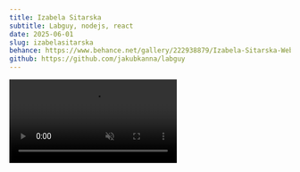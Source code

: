 ```yaml
---
title: Izabela Sitarska
subtitle: Labguy, nodejs, react
date: 2025-06-01
slug: izabelasitarska
behance: https://www.behance.net/gallery/222938879/Izabela-Sitarska-Website
github: https://github.com/jakubkanna/labguy
---
```


<video  muted controls playsinline  src="https://github.com/jakubkanna/portfolio/raw/refs/heads/main/public/is/izabelasitarska-showcase-2025-hd.mp4"></video>
